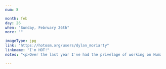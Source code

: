```yaml
---
num: 8

month: feb
day: 26
when: "Sunday, February 26th"
more: ""

imageType: jpg
link: "https://hotosm.org/users/dylan_moriarty"
linkname: "I'm HOT!"
notes: "<p>Over the last year I've had the privelage of working on Humanitarian OpenStreetMap Team projects including <a href='http://www.missingmaps.org/'>Missing Maps</a>, their summit page, & a bunch of small things here and there.</p><p>To kick off the new year, I've opted to get more involved with the organization as a design gun-for-hire. HOT is full of a lot of incredibly clever folks working together to coordinate mapping efforts both premptively & following disasters.</p><p>So far I've enlisted myself on their Comms crew, and will hope to give their visuals some love. Look forward to it!</p>"

---
```

